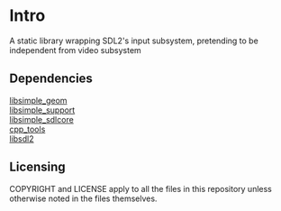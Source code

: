# Intro
A static library wrapping SDL2's input subsystem, pretending to be independent from video subsystem

## Dependencies
[libsimple_geom](https://notabug.org/namark/libsimple_geom) <br />
[libsimple_support](https://notabug.org/namark/libsimple_support) <br />
[libsimple_sdlcore](https://notabug.org/namark/libsimple_sdlcore) <br />
[cpp_tools](https://notabug.org/namark/cpp_tools) <br />
[libsdl2](https://libsdl.org)

## Licensing
COPYRIGHT and LICENSE apply to all the files in this repository unless otherwise noted in the files themselves.
